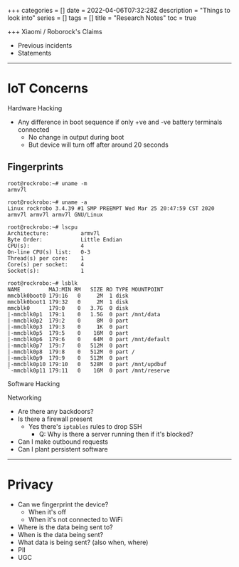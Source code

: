 +++
categories = []
date = 2022-04-06T07:32:28Z
description = "Things to look into"
series = []
tags = []
title = "Research Notes"
toc = true

+++
Xiaomi / Roborock's Claims

* Previous incidents
* Statements

***

# IoT Concerns

Hardware Hacking

* Any difference in boot sequence if only +ve and -ve battery terminals connected 
  * No change in output during boot
  * But device will turn off after around 20 seconds

## Fingerprints

```
root@rockrobo:~# uname -m
armv7l

root@rockrobo:~# uname -a
Linux rockrobo 3.4.39 #1 SMP PREEMPT Wed Mar 25 20:47:59 CST 2020 armv7l armv7l armv7l GNU/Linux
```

```
root@rockrobo:~# lscpu
Architecture:          armv7l
Byte Order:            Little Endian
CPU(s):                4
On-line CPU(s) list:   0-3
Thread(s) per core:    1
Core(s) per socket:    4
Socket(s):             1
```


```
root@rockrobo:~# lsblk
NAME         MAJ:MIN RM   SIZE RO TYPE MOUNTPOINT
mmcblk0boot0 179:16   0     2M  1 disk 
mmcblk0boot1 179:32   0     2M  1 disk 
mmcblk0      179:0    0   3.7G  0 disk 
|-mmcblk0p1  179:1    0   1.5G  0 part /mnt/data
|-mmcblk0p2  179:2    0     8M  0 part 
|-mmcblk0p3  179:3    0     1K  0 part 
|-mmcblk0p5  179:5    0    16M  0 part 
|-mmcblk0p6  179:6    0    64M  0 part /mnt/default
|-mmcblk0p7  179:7    0   512M  0 part 
|-mmcblk0p8  179:8    0   512M  0 part /
|-mmcblk0p9  179:9    0   512M  0 part 
|-mmcblk0p10 179:10   0   528M  0 part /mnt/updbuf
`-mmcblk0p11 179:11   0    16M  0 part /mnt/reserve
```

Software Hacking

Networking

* Are there any backdoors?
* Is there a firewall present
  * Yes there's `iptables` rules to drop SSH
    * Q: Why is there a server running then if it's blocked?
* Can I make outbound requests
* Can I plant persistent software

***

# Privacy

* Can we fingerprint the device?
  * When it's off
  * When it's not connected to WiFi
* Where is the data being sent to?
* When is the data being sent?
* What data is being sent? (also when, where)
* PII
* UGC